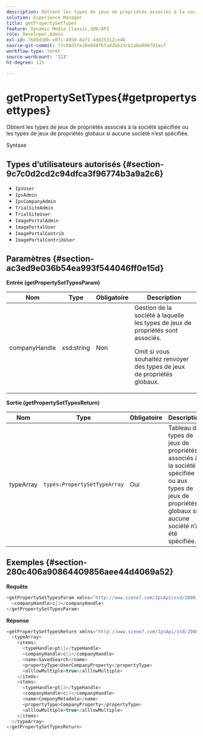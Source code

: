 ```yaml
---
description: Obtient les types de jeux de propriétés associés à la société spécifiée ou les types de jeux de propriétés globaux si aucune société n’est spécifiée.
solution: Experience Manager
title: getPropertySetTypes
feature: Dynamic Media Classic,SDK/API
role: Developer,Admin
exl-id: 7686d30b-e071-4950-8af1-4dd25312ce4b
source-git-commit: 77c88d5fe20e048f6fad2bb23cb1abe090793acf
workflow-type: tm+mt
source-wordcount: '113'
ht-degree: 11%

---
```


# getPropertySetTypes{#getpropertysettypes}

Obtient les types de jeux de propriétés associés à la société spécifiée ou les types de jeux de propriétés globaux si aucune société n’est spécifiée.

Syntaxe

## Types d’utilisateurs autorisés {#section-9c7c0d2cd2c94dfca3f96774b3a9a2c6}

* `IpsUser`
* `IpsAdmin`
* `IpsCompanyAdmin`
* `TrialSiteAdmin`
* `TrialSiteUser`
* `ImagePortalAdmin`
* `ImagePortalUser`
* `ImagePortalContrib`
* `ImagePortalContribUser`

## Paramètres {#section-ac3ed9e036b54ea993f544046ff0e15d}

**Entrée (getPropertySetTypesParam)**

<table id="table_2590368FEEF04AD4B074412CBBA90F88"> 
 <thead> 
  <tr> 
   <th colname="col1" class="entry"> Nom </th> 
   <th colname="col2" class="entry"> Type </th> 
   <th colname="col3" class="entry"> Obligatoire </th> 
   <th colname="col4" class="entry"> Description </th> 
  </tr> 
 </thead>
 <tbody> 
  <tr> 
   <td colname="col1"> <span class="codeph"> <span class="varname"> companyHandle</span> </span> </td> 
   <td colname="col2"> <span class="codeph"> xsd:string</span> </td> 
   <td colname="col3"> Non </td> 
   <td colname="col4">Gestion de la société à laquelle les types de jeux de propriétés sont associés. <p>Omit si vous souhaitez renvoyer des types de jeux de propriétés globaux. </p> </td> 
  </tr> 
 </tbody> 
</table>

**Sortie (getPropertySetTypesReturn)**

| Nom | Type | Obligatoire | Description |
|---|---|---|---|
| typeArray | `types:PropertySetTypeArray` | Oui | Tableau de types de jeux de propriétés associés à la société spécifiée ou aux types de jeux de propriétés globaux si aucune société n’a été spécifiée. |

## Exemples {#section-280c406a90864409856aee44d4069a52}

**Requête**

```java
<getPropertySetTypesParam xmlns="http://www.scene7.com/IpsApi/xsd/2008-01-15">
  <companyHandle>c|1</companyHandle>
</getPropertySetTypesParam>
```

**Réponse**

```java
<getPropertySetTypesReturn xmlns="http://www.scene7.com/IpsApi/xsd/2008-01-15">
  <typeArray>
    <items>
      <typeHandle>pt|1</typeHandle>
      <companyHandle>c|1</companyHandle>
      <name>SavedSearch</name>
      <propertyType>UserCompanyProperty</propertyType>
      <alllowMultiple>true</alllowMultiple>
    </items>
    <items>
      <typeHandle>pt|2</typeHandle>
      <companyHandle>c|1</companyHandle>
      <name>CompanyMetadata</name>
      <propertyType>CompanyProperty</propertyType>
      <alllowMultiple>true</alllowMultiple>
    </items>
  </typeArray>
</getPropertySetTypesReturn>
```
